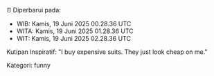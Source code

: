 ⏰ Diperbarui pada:
- WIB: Kamis, 19 Juni 2025 00.28.36 UTC
- WITA: Kamis, 19 Juni 2025 01.28.36 UTC
- WIT: Kamis, 19 Juni 2025 02.28.36 UTC

Kutipan Inspiratif:
"I buy expensive suits. They just look cheap on me."


Kategori: funny

